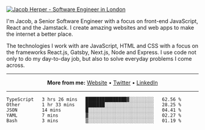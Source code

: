 [![Jacob Herper - Software Engineer in London](https://res.cloudinary.com/jacobherper/image/upload/v1595605963/github_banner.png)](https://herper.io/)

I'm Jacob, a Senior Software Engineer with a focus on front-end JavaScript, React and the Jamstack. I create amazing websites and web apps to make the internet a better place.

The technologies I work with are JavaScript, HTML and CSS with a focus on the frameworks React.js, Gatsby, Next.js, Node and Express. I use code not only to do my day-to-day job, but also to solve everyday problems I come across.

-----

<p align="center">
  <strong>More from me:</strong> 
  <a href="https://herper.io">Website</a> •
  <a href="https://twitter.com/intent/follow?screen_name=jakeherp&tw_p=followbutton">Twitter</a> •
  <a href="https://www.linkedin.com/in/jacobherper/">LinkedIn</a>
</p>

-----

<!--START_SECTION:waka-->
```text
TypeScript   3 hrs 26 mins   ███████████████▓░░░░░░░░░   62.56 % 
Other        1 hr 33 mins    ███████░░░░░░░░░░░░░░░░░░   28.25 % 
JSON         14 mins         █░░░░░░░░░░░░░░░░░░░░░░░░   04.41 % 
YAML         7 mins          ▓░░░░░░░░░░░░░░░░░░░░░░░░   02.27 % 
Bash         3 mins          ▒░░░░░░░░░░░░░░░░░░░░░░░░   01.19 % 
```
<!--END_SECTION:waka-->
